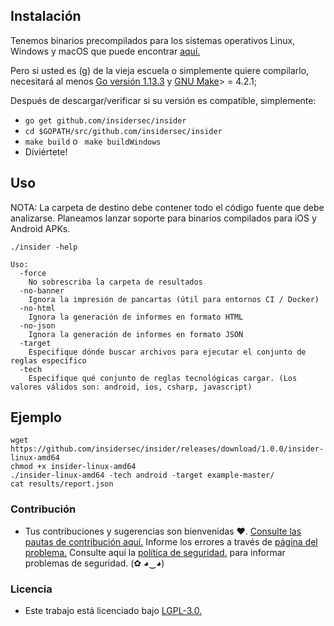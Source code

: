 ## Instalación

Tenemos binarios precompilados para los sistemas operativos Linux, Windows y macOS que puede encontrar [aquí.](https://github.com/insidersec/insider/releases)

Pero si usted es (g) de la vieja escuela o simplemente quiere compilarlo, necesitará al menos [Go versión 1.13.3](https://golang.org/dl/) y [GNU Make](https://www.gnu.org/software/make/)> = 4.2.1;

Después de descargar/verificar si su versión es compatible, simplemente:

* `go get github.com/insidersec/insider`
* `cd $GOPATH/src/github.com/insidersec/insider`
* `make build` o ` make buildWindows`
* Diviértete!

## Uso

NOTA: La carpeta de destino debe contener todo el código fuente que debe analizarse. Planeamos lanzar soporte para binarios compilados para iOS y Android APKs.

````
./insider -help

Uso:
  -force
    No sobrescriba la carpeta de resultados
  -no-banner
    Ignora la impresión de pancartas (útil para entornos CI / Docker)
  -no-html
    Ignora la generación de informes en formato HTML
  -no-json
    Ignora la generación de informes en formato JSON
  -target
    Especifique dónde buscar archivos para ejecutar el conjunto de reglas específico
  -tech
    Especifique qué conjunto de reglas tecnológicas cargar. (Los valores válidos son: android, ios, csharp, javascript)
````
## Ejemplo

```
wget https://github.com/insidersec/insider/releases/download/1.0.0/insider-linux-amd64
chmod +x insider-linux-amd64
./insider-linux-amd64 -tech android -target example-master/
cat results/report.json
```

### Contribución

- Tus contribuciones y sugerencias son bienvenidas ♥. [Consulte las pautas de contribución aquí.](/.Github/CONTRIBUTING.md) Informe los errores a través de [página del problema.](https://github.com/insidersec/insider/issues) Consulte aquí la [política de seguridad.](/.Github/SECURITY.md) para informar problemas de seguridad. (✿ ◕‿◕)

### Licencia

- Este trabajo está licenciado bajo [LGPL-3.0.](/LICENSE.md)
